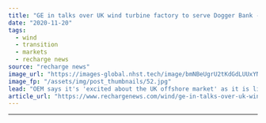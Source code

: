 ```yaml
---
title: "GE in talks over UK wind turbine factory to serve Dogger Bank -  report"
date: "2020-11-20"
tags: 
  - wind
  - transition
  - markets
  - recharge news
source: "recharge news"
image_url: "https://images-global.nhst.tech/image/bmNBeUgrU2tKdGdLUUxYNFd6Q09zMURyaEdPcnprZFhnN2Z0eDE0ZDFLTT0=/nhst/binary/0145ff19d2d8531be9da44983b1164a8"
image_fp: "/assets/img/post_thumbnails/52.jpg"
lead: "OEM says it's 'excited about the UK offshore market' as it is linked with three sites for possible Haliade-X plant"
article_url: "https://www.rechargenews.com/wind/ge-in-talks-over-uk-wind-turbine-factory-to-serve-dogger-bank-report/2-1-916169"
---
```


---
